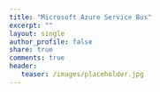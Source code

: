 ```yaml
---
title: "Microsoft Azure Service Bus" 
excerpt: ""
layout: single
author_profile: false
share: true
comments: true
header:
   teaser: /images/placeholder.jpg
---
```


